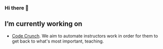 ### Hi there 👋

## I’m currently working on 
- [Code Crunch](https://codecrunch.io). We aim to automate instructors work in order for them to get back to what's most important, teaching.

<!--
**jabernall24/jabernall24** is a ✨ _special_ ✨ repository because its `README.md` (this file) appears on your GitHub profile.

Here are some ideas to get you started:

- 🔭 I’m currently working on ...
- 🌱 I’m currently learning ...
- 👯 I’m looking to collaborate on ...
- 🤔 I’m looking for help with ...
- 💬 Ask me about ...
- 📫 How to reach me: ...
- 😄 Pronouns: ...
- ⚡ Fun fact: ...
-->
